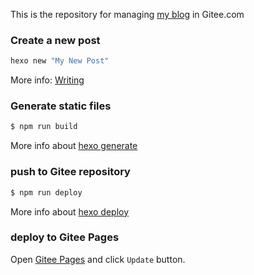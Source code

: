 This is the repository for managing [my blog](https://nextwave.gitee.io) in Gitee.com

### Create a new post

``` bash
hexo new "My New Post"
```

More info: [Writing](https://hexo.io/docs/writing.html)

### Generate static files

``` bash
$ npm run build
```

More info about [hexo generate](https://hexo.io/docs/generating.html)

### push to Gitee repository

``` bash
$ npm run deploy
```

More info about [hexo deploy](https://hexo.io/docs/one-command-deployment.html)

### deploy to Gitee Pages

Open [Gitee Pages](https://gitee.com/nextwave/nextwave/pages) and click `Update` button.
